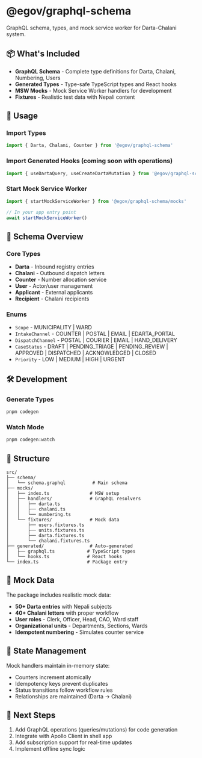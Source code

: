 # @egov/graphql-schema

GraphQL schema, types, and mock service worker for Darta-Chalani system.

## 📦 What's Included

- **GraphQL Schema** - Complete type definitions for Darta, Chalani, Numbering, Users
- **Generated Types** - Type-safe TypeScript types and React hooks
- **MSW Mocks** - Mock Service Worker handlers for development
- **Fixtures** - Realistic test data with Nepali content

## 🚀 Usage

### Import Types

```typescript
import { Darta, Chalani, Counter } from '@egov/graphql-schema'
```

### Import Generated Hooks (coming soon with operations)

```typescript
import { useDartaQuery, useCreateDartaMutation } from '@egov/graphql-schema/generated'
```

### Start Mock Service Worker

```typescript
import { startMockServiceWorker } from '@egov/graphql-schema/mocks'

// In your app entry point
await startMockServiceWorker()
```

## 📝 Schema Overview

### Core Types

- **Darta** - Inbound registry entries
- **Chalani** - Outbound dispatch letters
- **Counter** - Number allocation service
- **User** - Actor/user management
- **Applicant** - External applicants
- **Recipient** - Chalani recipients

### Enums

- `Scope` - MUNICIPALITY | WARD
- `IntakeChannel` - COUNTER | POSTAL | EMAIL | EDARTA_PORTAL
- `DispatchChannel` - POSTAL | COURIER | EMAIL | HAND_DELIVERY
- `CaseStatus` - DRAFT | PENDING_TRIAGE | PENDING_REVIEW | APPROVED | DISPATCHED | ACKNOWLEDGED | CLOSED
- `Priority` - LOW | MEDIUM | HIGH | URGENT

## 🛠️ Development

### Generate Types

```bash
pnpm codegen
```

### Watch Mode

```bash
pnpm codegen:watch
```

## 📁 Structure

```
src/
├── schema/
│   └── schema.graphql          # Main schema
├── mocks/
│   ├── index.ts               # MSW setup
│   ├── handlers/              # GraphQL resolvers
│   │   ├── darta.ts
│   │   ├── chalani.ts
│   │   └── numbering.ts
│   └── fixtures/              # Mock data
│       ├── users.fixtures.ts
│       ├── units.fixtures.ts
│       ├── darta.fixtures.ts
│       └── chalani.fixtures.ts
├── generated/                 # Auto-generated
│   ├── graphql.ts            # TypeScript types
│   └── hooks.ts              # React hooks
└── index.ts                  # Package entry
```

## 🧪 Mock Data

The package includes realistic mock data:

- **50+ Darta entries** with Nepali subjects
- **40+ Chalani letters** with proper workflow
- **User roles** - Clerk, Officer, Head, CAO, Ward staff
- **Organizational units** - Departments, Sections, Wards
- **Idempotent numbering** - Simulates counter service

## 🔄 State Management

Mock handlers maintain in-memory state:

- Counters increment atomically
- Idempotency keys prevent duplicates
- Status transitions follow workflow rules
- Relationships are maintained (Darta → Chalani)

## 🎯 Next Steps

1. Add GraphQL operations (queries/mutations) for code generation
2. Integrate with Apollo Client in shell app
3. Add subscription support for real-time updates
4. Implement offline sync logic
